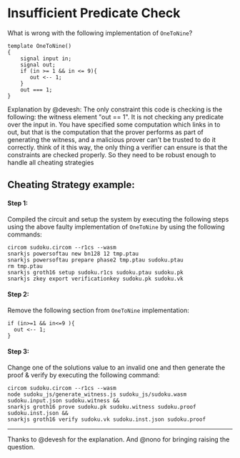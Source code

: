 # Insufficient Predicate Check

What is wrong with the following implementation of `OneToNine`?

```
template OneToNine()
{
    signal input in;
    signal out;
    if (in >= 1 && in <= 9){
       out <-- 1;
    }
    out === 1;
}
```

Explanation by @devesh:
The only constraint this code is checking is the following: the witness element "out == 1". It is not checking any predicate over the input in.
You have specified some computation which links in to out, but that is the computation that the prover performs as part of generating the witness, and a malicious prover can't be trusted to do it correctly.
think of it this way, the only thing a verifier can ensure is that the constraints are checked properly. So they need to be robust enough to handle all cheating strategies

## Cheating Strategy example:

#### Step 1:

Compiled the circuit and setup the system by executing the following steps using the above faulty implementation of `OneToNine` by using the following commands:

```
circom sudoku.circom --r1cs --wasm
snarkjs powersoftau new bn128 12 tmp.ptau
snarkjs powersoftau prepare phase2 tmp.ptau sudoku.ptau
rm tmp.ptau
snarkjs groth16 setup sudoku.r1cs sudoku.ptau sudoku.pk
snarkjs zkey export verificationkey sudoku.pk sudoku.vk
```

#### Step 2:

Remove the following section from `OneToNine` implementation:

```
if (in>=1 && in<=9 ){
  out <-- 1;
}
```

#### Step 3:

Change one of the solutions value to an invalid one and then generate the proof & verify by executing the following command:

```
circom sudoku.circom --r1cs --wasm
node sudoku_js/generate_witness.js sudoku_js/sudoku.wasm sudoku.input.json sudoku.witness &&
snarkjs groth16 prove sudoku.pk sudoku.witness sudoku.proof sudoku.inst.json &&
snarkjs groth16 verify sudoku.vk sudoku.inst.json sudoku.proof
```

---

Thanks to @devesh for the explanation. And @nono for bringing raising the question.
